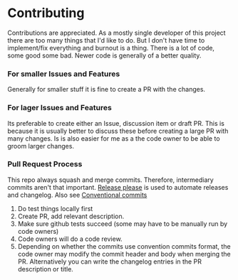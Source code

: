 # Contributing

Contributions are appreciated. As a mostly single developer of this project there are too many things that I'd like to do. But I don't have time to implement/fix everything and burnout is a thing. There is a lot of code, some good some bad. Newer code is generally of a better quality.

### For smaller Issues and Features

Generally for smaller stuff it is fine to create a PR with the changes.

### For lager Issues and Features

Its preferable to create either an Issue, discussion item or draft PR. This is because it is usually better to discuss these before creating a large PR with many changes. Is is also easier for me as a the code owner to be able to groom larger changes.

### Pull Request Process

This repo always squash and merge commits. Therefore, intermediary commits aren't that important. [Release please](https://github.com/googleapis/release-please-action) is used to automate releases and changelog. Also see [Conventional commits](https://www.conventionalcommits.org/en/v1.0.0/)

1. Do test things locally first
2. Create PR, add relevant description.
3. Make sure github tests succeed (some may have to be manually run by code owners)
4. Code owners will do a code review.
5. Depending on whether the commits use convention commits format, the code owner may modify the commit header and body when merging the PR. Alternatively you can write the changelog entries in the PR description or title.
